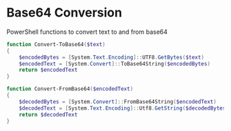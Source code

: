 # Base64 Conversion

PowerShell functions to convert text to and from base64

```PowerShell
function Convert-ToBase64($text)
{
    $encodedBytes = [System.Text.Encoding]::UTF8.GetBytes($text)
    $encodedText = [System.Convert]::ToBase64String($encodedBytes)
    return $encodedText
}

function Convert-FromBase64($encodedText)
{
    $decodedBytes = [System.Convert]::FromBase64String($encodedText)
    $decodedText = [System.Text.Encoding]::Utf8.GetString($decodedBytes)
    return $decodedText
}
```